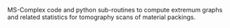 MS-Complex code and python sub-routines to compute extremum graphs and related statistics for tomography scans of material packings.
